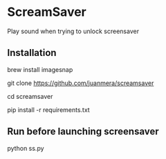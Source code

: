 # ScreamSaver
Play sound when trying to unlock screensaver

## Installation
brew install imagesnap 

git clone https://github.com/juanmera/screamsaver

cd screamsaver

pip install -r requirements.txt

## Run before launching screensaver
python ss.py
